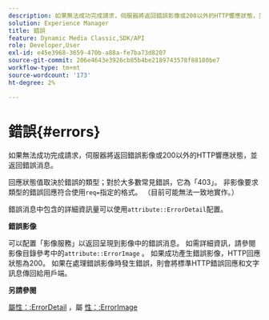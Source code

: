 ```yaml
---
description: 如果無法成功完成請求，伺服器將返回錯誤影像或200以外的HTTP響應狀態，並返回錯誤消息。
solution: Experience Manager
title: 錯誤
feature: Dynamic Media Classic,SDK/API
role: Developer,User
exl-id: e45e3968-3659-470b-a88a-fe7ba73d8207
source-git-commit: 206e4643e3926cb85b4be2189743578f88180be7
workflow-type: tm+mt
source-wordcount: '173'
ht-degree: 2%

---
```


# 錯誤{#errors}

如果無法成功完成請求，伺服器將返回錯誤影像或200以外的HTTP響應狀態，並返回錯誤消息。

回應狀態值取決於錯誤的類型；對於大多數常見錯誤，它為「403」。 非影像要求類型的錯誤回應符合使用`req=`指定的格式。 （目前可能無法一致地實作。）

錯誤消息中包含的詳細資訊量可以使用`attribute::ErrorDetail`配置。

**錯誤影像**

可以配置「影像服務」以返回呈現到影像中的錯誤消息。 如需詳細資訊，請參閱影像目錄參考中的`attribute::ErrorImage` 。 如果成功產生錯誤影像，HTTP回應狀態為200。 如果在處理錯誤影像時發生錯誤，則會將標準HTTP錯誤回應和文字訊息傳回給用戶端。

**另請參閱**

[屬性：:ErrorDetail](../../../../../ir-api/material-cat/image-rendering-api-ref/c-ir-material-catalog/c-ir-attributes-reference/r-ir-errordetail.md#reference-123b56eed6cf49cea6e0490672b7c53b) ，屬 [性：:ErrorImage](../../../../../ir-api/material-cat/image-rendering-api-ref/c-ir-material-catalog/c-ir-attributes-reference/r-ir-errorimage.md#reference-b58bdaba96074c52802ca8dc54bfe2f0)
